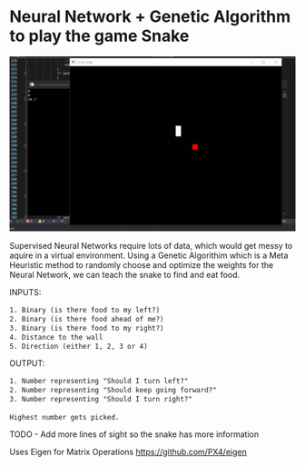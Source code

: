 # Neural Network + Genetic Algorithm to play the game Snake

![](example.gif)

Supervised Neural Networks require lots of data, which would get messy to aquire in a virtual environment.
Using a Genetic Algorithim which is a Meta Heuristic method to randomly choose and optimize the weights for the Neural Network, we can teach the 
snake to find and eat food.

INPUTS:

    1. Binary (is there food to my left?)
    2. Binary (is there food ahead of me?)
    3. Binary (is there food to my right?)
    4. Distance to the wall
    5. Direction (either 1, 2, 3 or 4)
    
OUTPUT:

    1. Number representing "Should I turn left?"
    2. Number representing "Should keep going forward?"
    3. Number representing "Should I turn right?"
    
    Highest number gets picked.

TODO - Add more lines of sight so the snake has more information

Uses Eigen for Matrix Operations
https://github.com/PX4/eigen
